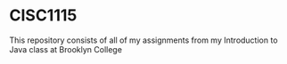 # CISC1115

This repository consists of all of my assignments from my Introduction to Java class at Brooklyn College

